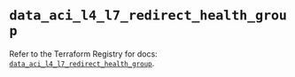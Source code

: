 # `data_aci_l4_l7_redirect_health_group`

Refer to the Terraform Registry for docs: [`data_aci_l4_l7_redirect_health_group`](https://registry.terraform.io/providers/ciscodevnet/aci/2.17.0/docs/data-sources/l4_l7_redirect_health_group).
